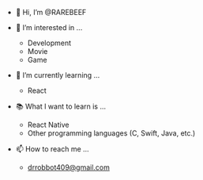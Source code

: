 - 👋 Hi, I’m @RAREBEEF

- 👀 I’m interested in ...
  - Development
  - Movie
  - Game
  
- 🌱 I’m currently learning ...
  - React

- 📚 What I want to learn is ...
  - React Native
  - Other programming languages (C, Swift, Java, etc.)

- 📫 How to reach me ...
  - drrobbot409@gmail.com

<!---
RAREBEEF/RAREBEEF is a ✨ special ✨ repository because its `README.md` (this file) appears on your GitHub profile.
You can click the Preview link to take a look at your changes.
--->
